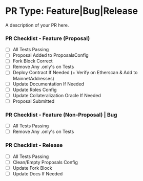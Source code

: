 # PR Type: Feature|Bug|Release

A description of your PR here.

### PR Checklist - Feature (Proposal)

- [ ] All Tests Passing
- [ ] Proposal Added to ProposalsConfig
- [ ] Fork Block Correct
- [ ] Remove Any .only's on Tests
- [ ] Deploy Contract If Needed (+ Verify on Etherscan & Add to MainnetAddresses)
- [ ] Update Documentation If Needed
- [ ] Update Roles Config
- [ ] Update Collateralization Oracle If Needed
- [ ] Proposal Submitted

### PR Checklist - Feature (Non-Proposal) | Bug

- [ ] All Tests Passing
- [ ] Remove Any .only's on Tests

### PR Checklist - Release

- [ ] All Tests Passing
- [ ] Clean/Empty Proposals Config
- [ ] Update Fork Block
- [ ] Update Docs If Needed
